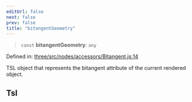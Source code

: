 ```yaml
---
editUrl: false
next: false
prev: false
title: "bitangentGeometry"
---
```


> `const` **bitangentGeometry**: `any`

Defined in: [three/src/nodes/accessors/Bitangent.js:14](https://github.com/DefinitelyMaybe/three-i18n/blob/fa57b79433d1c349ffb23a78727299c8d4190136/three/src/nodes/accessors/Bitangent.js#L14)

TSL object that represents the bitangent attribute of the current rendered object.

## Tsl
